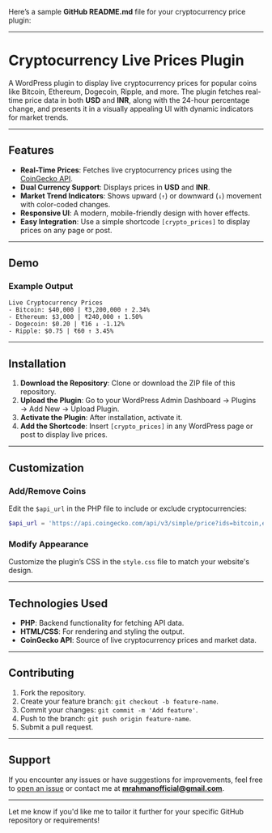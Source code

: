 Here’s a sample **GitHub README.md** file for your cryptocurrency price plugin:

---

# Cryptocurrency Live Prices Plugin

A WordPress plugin to display live cryptocurrency prices for popular coins like Bitcoin, Ethereum, Dogecoin, Ripple, and more. The plugin fetches real-time price data in both **USD** and **INR**, along with the 24-hour percentage change, and presents it in a visually appealing UI with dynamic indicators for market trends.

---

## Features

- **Real-Time Prices**: Fetches live cryptocurrency prices using the [CoinGecko API](https://www.coingecko.com/en/api).
- **Dual Currency Support**: Displays prices in **USD** and **INR**.
- **Market Trend Indicators**: Shows upward (`↑`) or downward (`↓`) movement with color-coded changes.
- **Responsive UI**: A modern, mobile-friendly design with hover effects.
- **Easy Integration**: Use a simple shortcode `[crypto_prices]` to display prices on any page or post.

---

## Demo

### Example Output
```plaintext
Live Cryptocurrency Prices
- Bitcoin: $40,000 | ₹3,200,000 ↑ 2.34%
- Ethereum: $3,000 | ₹240,000 ↑ 1.50%
- Dogecoin: $0.20 | ₹16 ↓ -1.12%
- Ripple: $0.75 | ₹60 ↑ 3.45%
```

---

## Installation

1. **Download the Repository**: Clone or download the ZIP file of this repository.
2. **Upload the Plugin**: Go to your WordPress Admin Dashboard → Plugins → Add New → Upload Plugin.
3. **Activate the Plugin**: After installation, activate it.
4. **Add the Shortcode**: Insert `[crypto_prices]` in any WordPress page or post to display live prices.

---

## Customization

### Add/Remove Coins
Edit the `$api_url` in the PHP file to include or exclude cryptocurrencies:
```php
$api_url = 'https://api.coingecko.com/api/v3/simple/price?ids=bitcoin,ethereum,dogecoin,ripple,cardano,solana,polkadot&vs_currencies=usd,inr&include_24hr_change=true';
```

### Modify Appearance
Customize the plugin’s CSS in the `style.css` file to match your website's design.

---

## Technologies Used

- **PHP**: Backend functionality for fetching API data.
- **HTML/CSS**: For rendering and styling the output.
- **CoinGecko API**: Source of live cryptocurrency prices and market data.

---

## Contributing

1. Fork the repository.
2. Create your feature branch: `git checkout -b feature-name`.
3. Commit your changes: `git commit -m 'Add feature'`.
4. Push to the branch: `git push origin feature-name`.
5. Submit a pull request.

---

## Support

If you encounter any issues or have suggestions for improvements, feel free to [open an issue](https://github.com/your-username/crypto-prices-plugin/issues) or contact me at **mrahmanofficial@gmail.com**.

---

Let me know if you'd like me to tailor it further for your specific GitHub repository or requirements!
